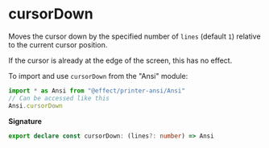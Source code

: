 # cursorDown

Moves the cursor down by the specified number of `lines` (default `1`)
relative to the current cursor position.

If the cursor is already at the edge of the screen, this has no effect.

To import and use `cursorDown` from the "Ansi" module:

```ts
import * as Ansi from "@effect/printer-ansi/Ansi"
// Can be accessed like this
Ansi.cursorDown
```

**Signature**

```ts
export declare const cursorDown: (lines?: number) => Ansi
```
